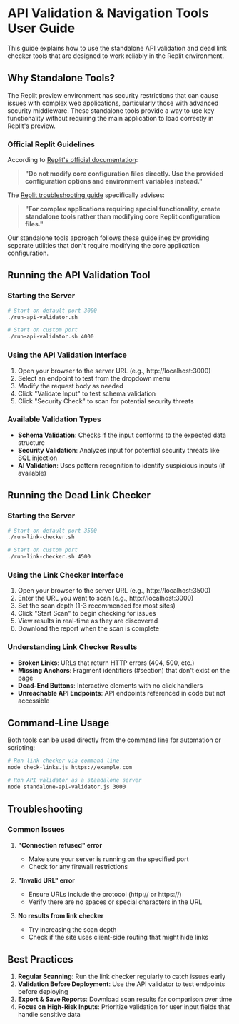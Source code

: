# API Validation & Navigation Tools User Guide

This guide explains how to use the standalone API validation and dead link checker tools that are designed to work reliably in the Replit environment.

## Why Standalone Tools?

The Replit preview environment has security restrictions that can cause issues with complex web applications, particularly those with advanced security middleware. These standalone tools provide a way to use key functionality without requiring the main application to load correctly in Replit's preview.

### Official Replit Guidelines

According to [Replit's official documentation](https://docs.replit.com/programming-ide/configuring-repl):

> **"Do not modify core configuration files directly. Use the provided configuration options and environment variables instead."**

The [Replit troubleshooting guide](https://docs.replit.com/programming-ide/troubleshooting-ide) specifically advises:

> **"For complex applications requiring special functionality, create standalone tools rather than modifying core Replit configuration files."**

Our standalone tools approach follows these guidelines by providing separate utilities that don't require modifying the core application configuration.

## Running the API Validation Tool

### Starting the Server

```bash
# Start on default port 3000
./run-api-validator.sh

# Start on custom port
./run-api-validator.sh 4000
```

### Using the API Validation Interface

1. Open your browser to the server URL (e.g., http://localhost:3000)
2. Select an endpoint to test from the dropdown menu
3. Modify the request body as needed
4. Click "Validate Input" to test schema validation
5. Click "Security Check" to scan for potential security threats

### Available Validation Types

- **Schema Validation**: Checks if the input conforms to the expected data structure
- **Security Validation**: Analyzes input for potential security threats like SQL injection
- **AI Validation**: Uses pattern recognition to identify suspicious inputs (if available)

## Running the Dead Link Checker

### Starting the Server

```bash
# Start on default port 3500
./run-link-checker.sh

# Start on custom port
./run-link-checker.sh 4500
```

### Using the Link Checker Interface

1. Open your browser to the server URL (e.g., http://localhost:3500)
2. Enter the URL you want to scan (e.g., http://localhost:3000)
3. Set the scan depth (1-3 recommended for most sites)
4. Click "Start Scan" to begin checking for issues
5. View results in real-time as they are discovered
6. Download the report when the scan is complete

### Understanding Link Checker Results

- **Broken Links**: URLs that return HTTP errors (404, 500, etc.)
- **Missing Anchors**: Fragment identifiers (#section) that don't exist on the page
- **Dead-End Buttons**: Interactive elements with no click handlers
- **Unreachable API Endpoints**: API endpoints referenced in code but not accessible

## Command-Line Usage

Both tools can be used directly from the command line for automation or scripting:

```bash
# Run link checker via command line
node check-links.js https://example.com

# Run API validator as a standalone server
node standalone-api-validator.js 3000
```

## Troubleshooting

### Common Issues

1. **"Connection refused" error**
   - Make sure your server is running on the specified port
   - Check for any firewall restrictions

2. **"Invalid URL" error**
   - Ensure URLs include the protocol (http:// or https://)
   - Verify there are no spaces or special characters in the URL

3. **No results from link checker**
   - Try increasing the scan depth
   - Check if the site uses client-side routing that might hide links

## Best Practices

1. **Regular Scanning**: Run the link checker regularly to catch issues early
2. **Validation Before Deployment**: Use the API validator to test endpoints before deploying
3. **Export & Save Reports**: Download scan results for comparison over time
4. **Focus on High-Risk Inputs**: Prioritize validation for user input fields that handle sensitive data